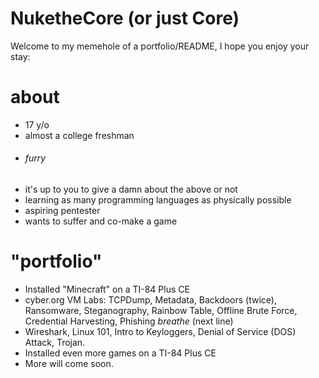 # NuketheCore (or just Core)

Welcome to my memehole of a portfolio/README, I hope you enjoy your stay:

# about
- 17 y/o
- almost a college freshman
- ###### furry
- it's up to you to give a damn about the above or not
- learning as many programming languages as physically possible
- aspiring pentester
- wants to suffer and co-make a game

# "portfolio"
- Installed "Minecraft" on a TI-84 Plus CE
- cyber.org VM Labs: TCPDump, Metadata, Backdoors (twice), Ransomware,  Steganography, Rainbow Table, Offline Brute Force, Credential Harvesting, Phishing *breathe* (next line)
- Wireshark, Linux 101, Intro to Keyloggers, Denial of Service (DOS) Attack, Trojan.
- Installed even more games on a TI-84 Plus CE
- More will come soon.

